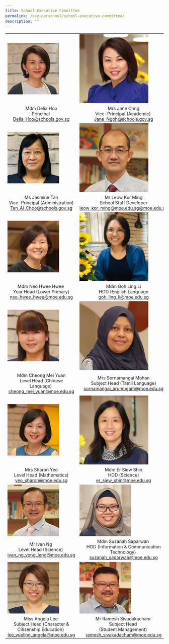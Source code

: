```yaml
---
title: School Executive Committee
permalink: /key-personnel/school-executive-committee/
description: ""
---
```

<table cellspacing="0" cellpadding="0">
<tbody>
<tr>
<td><img src="/images/Mdm%20Delia%20Hoo.jpg" /></td>
<td><img style ="width: 78%;" src="/images/Mrs%20Jane%20Chng.jpg" /></td>
<td><img style ="width: 85%;" src="/images/Mr Thomas Boh ii.jpg" /></td>
</tr>
<tr>
<td style="text-align: center;">Mdm Delia Hoo<br />Principal&nbsp;<br /><a href="mailto:Delia_Hoo@schools.gov.sg" target="">Delia_Hoo@schools.gov.sg</a></td>
<td style="text-align: center;">Mrs Jane Chng <br />Vice-Principal (Academic)&nbsp;<br /><a href="mailto:Jane_Ngoh@schools.gov.sg" target="">Jane_Ngoh@schools.gov.sg</a></td>
<td style="text-align: center;">
<div> Mr Thomas Boh</div>
<div>Vice-Principal (Academic)</div>
<div><a href="mailto:Boh_Chek_Keow@schools.gov.sg" target="">Boh_Chek_Keow@schools.gov.sg</a></div>
</td>
</tr>
<tr>
<td><img src="/images/Ms Jasmine Tan.jpg" /></td>
<td><img style ="width: 78%;" src="/images/Mr%20Leow%20Kor%20Ming.jpg"  /></td>
<td><img style ="width: 85%;" src="/images/Mrs%20Vimala%20Ratnaraja.jpg" /></td>
</tr>
<tr>
<td style="text-align: center;">
<div>Ms Jasmine Tan</div>
<div>Vice-Principal (Administration)</div>
<div><a href="mailto:Tan_Ai_Choo@schools.gov.sg" target="">Tan_Ai_Choo@schools.gov.sg</a></div>
</td>
<td style="text-align: center;">
<div>Mr Leow Kor Ming</div>
<div>School Staff Developer</div>
<div><a href="mailto:leow_kor_ming@moe.edu.sg@moe.edu.sg" target="">leow_kor_ming@moe.edu.sg@moe.edu.sg</a></div>
</td>
<td style="text-align: center;">
<div>Mrs Vimala Ratnaraja&nbsp;</div>
<div>Year Head (Upper Primary)&nbsp;</div>
<div><a href="mailto:vimala_ratnaraja@moe.edu.sg" target="">vimala_ratnaraja@moe.edu.sg</a></div>
</td>
</tr>
<tr>
<td><img src="/images/Mdm%20Neo%20Hwee%20Hwee.jpg" /></td>
<td><img style ="width: 78%;" src="/images/Ms%20Goh%20Ling%20Li.png" /></td>
<td><img style ="width: 85%;" src="/images/Mr%20Eric%20Lee.jpg" /></td>
</tr>
<tr>
<td style="text-align: center;">Mdm Neo Hwee Hwee&nbsp;<br />Year Head (Lower Primary)<br /><a href="mailto:neo_hwee_hwee@moe.edu.sg" target="">neo_hwee_hwee@moe.edu.sg</a></td>
<td style="text-align: center;">Mdm Goh Ling Li<br />HOD (English Language<br /><a href="mailto:goh_ling_li@moe.edu.sg" target="">goh_ling_li@moe.edu.sg</a></td>
<td style="text-align: center;">Mr Eric Lee&nbsp;<br />HOD (Mother Tongue Language)<br /><a href="mailto:lee_seh_lat@moe.edu.sg" target="">lee_seh_lat@moe.edu.sg</a></td>
</tr>
<tr>
<td><img src="/images/Cheong Mei Yuan.jpg" /></td>
<td><img style ="width: 78%;" src="/images/Mdm%20Sabariah%20Abdullah.jpg" /></td>
<td><img style ="width: 85%;" src="/images/Mrs%20Sornamangai%20Mohan.jpg" /></td>
</tr>
<tr>
<td style="text-align: center;">Mdm Cheong Mei Yuan<br />Level Head (Chinese Language)&nbsp;<br /><a href="mailto:cheong_mei_yuan@moe.edu.sg" target="">cheong_mei_yuan@moe.edu.sg</a></td>
<td style="text-align: center;">
<div>Mrs Sornamangai Mohan</div>
<div>Subject Head (Tamil Language)</div>
<div><a href="mailto:sornamangai_arumugam@moe.edu.sg" target="">sornamangai_arumugam@moe.edu.sg</a></div>
</td>
<td style="text-align: center;">Mrs Sornamangai Mohan<br />Subject Head (Tamil Language)<br /><a href="mailto:sornamangai_arumugam@moe.edu.sg" target="">sornamangai_arumugam@moe.edu.sg</a></td>
</tr>
<tr>
<td><img src="/images/Mrs%20Sharon%20Yeo.jpg" /></td>
<td><img style ="width: 78%;" src="/images/Mdm%20Er%20Siew%20Shin.jpg" /></td>
<td><img style ="width: 85%;"  src="/images/Mr%20Ivan%20Ng.jpg" /></td>
</tr>
<tr>
<td style="text-align: center;">Mrs Sharon Yeo<br />Level Head (Mathematics)<br /><a href="mailto:yeo_sharon@moe.edu.sg" target="">yeo_sharon@moe.edu.sg</a></td>
<td style="text-align: center;">Mdm Er Siew Shin<br />HOD (Science)<br /><a href="mailto:er_siew_shin@moe.edu.sg" target="">er_siew_shin@moe.edu.sg</a></td>
<td style="text-align: center;">Mr Ivan Ng<br />Level Head (Science)<br /><a href="mailto:ivan_ng_yong_leng@moe.edu.sg" target="">ivan_ng_yong_leng@moe.edu.sg</a></td>
</tr>
<tr>
<td><img src="/images/Mr%20Ivan%20Ng.jpg" /></td>
<td><img src="/images/Mdm%20Suzanah%20Saparwan.jpg" /></td>
<td><img src="/images/Mrs%20Fion%20Ho.png" /></td>
</tr>
<tr>
<td style="text-align: center;">
<div>Mr Ivan Ng&nbsp;<br />Level Head (Science)&nbsp;<br /><a href="mailto:ivan_ng_yong_leng@moe.edu.sg" target="">ivan_ng_yong_leng@moe.edu.sg</a></div>
</td>
<td style="text-align: center;">Mdm Suzanah Saparwan&nbsp;<br />HOD (Information &amp; Communication Technology)&nbsp;<br /><a href="mailto:suzanah_saparwan@moe.edu.sg" target="">suzanah_saparwan@moe.edu.sg</a></td>
<td style="text-align: center;">Mrs Fion Ho&nbsp;<br />HOD (Character &amp; Citizenship Education)&nbsp;<br /><a href="mailto:lim_ser_yee@moe.edu.sg" target="">lim_ser_yee@moe.edu.sg</a></td>
</tr>
<tr>
<td><img src="/images/Miss%20Angela%20Lee.jpg" /></td>
<td><img src="/images/Mr%20Ramesh%20Sivakadacham.jpg" /></td>
<td><img src="/images/Mr%20Ben%20Choo.jpg" /></td>
</tr>
<tr>
<td style="text-align: center;">Miss Angela Lee&nbsp;<br />Subject Head (Character &amp; Citizenship Education)&nbsp;<br /><a href="mailto:lee_yueling_angela@moe.edu.sg" target="">lee_yueling_angela@moe.edu.sg</a></td>
<td style="text-align: center;">Mr Ramesh Sivadakacham&nbsp;<br />Subject Head&nbsp;<br />(Student Management)&nbsp;<br /><a href="mailto:ramesh_sivakadacham@moe.edu.sg" target="">ramesh_sivakadacham@moe.edu.sg</a></td>
<td style="text-align: center;">Mr Ben Choo&nbsp;<br />Subject Head (CCA &amp;<br />Data Management)&nbsp;<br /><a href="mailto:choo_chee_keong@moe.edu.sg" target="">choo_chee_keong@moe.edu.sg</a></td>
</tr>
</tbody>
</table>